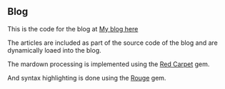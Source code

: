 ## Blog

This is the code for the blog at [My blog here](localhost:3000)

The articles are included as part of the source code of the blog and are dynamically loaed into the blog.

The mardown processing is implemented using the [Red Carpet](https://github.com/vmg/redcarpet) gem.

And syntax highlighting is done using the [Rouge](https://github.com/jneen/rouge) gem.

